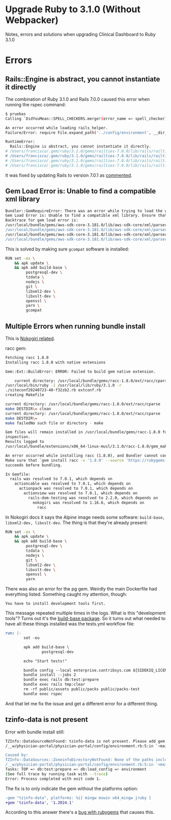# Upgrade Ruby to 3.1.0 (Without Webpacker)

Notes, errors and solutions when upgrading Clinical Dashboard to Ruby 3.1.0

# Errors

## Rails::Engine is abstract, you cannot instantiate it directly

The combination of Ruby 3.1.0 and Rails 7.0.0 caused this error when running the rspec command:
```bash
$ pruebas
Calling `DidYouMean::SPELL_CHECKERS.merge!(error_name => spell_checker)' has been deprecated. Please call `DidYouMean.correct_error(error_name, spell_checker)' instead.

An error occurred while loading rails_helper.
Failure/Error: require File.expand_path('../config/environment', __dir__)

RuntimeError:
  Rails::Engine is abstract, you cannot instantiate it directly.
# /Users/francisco/.gem/ruby/3.1.0/gems/railties-7.0.0/lib/rails/railtie.rb:246:in `initialize'
# /Users/francisco/.gem/ruby/3.1.0/gems/railties-7.0.0/lib/rails/railtie.rb:184:in `new'
# /Users/francisco/.gem/ruby/3.1.0/gems/railties-7.0.0/lib/rails/railtie.rb:184:in `instance'
# /Users/francisco/.gem/ruby/3.1.0/gems/railties-7.0.0/lib/rails/railtie.rb:223:in `method_missing'
```

It was fixed by updating Rails to version 7.0.1 as [commented](https://stackoverflow.com/a/76025360/1407371).


## Gem Load Error is: Unable to find a compatible xml library

```bash
Bundler::GemRequireError: There was an error while trying to load the gem 'aws-sdk-athena'.
Gem Load Error is: Unable to find a compatible xml library. Ensure that you have installed or added to your Gemfile one of ox, oga, libxml, nokogiri or rexml
Backtrace for gem load error is:
/usr/local/bundle/gems/aws-sdk-core-3.181.0/lib/aws-sdk-core/xml/parser.rb:74:in `set_default_engine'
/usr/local/bundle/gems/aws-sdk-core-3.181.0/lib/aws-sdk-core/xml/parser.rb:96:in `<class:Parser>'
/usr/local/bundle/gems/aws-sdk-core-3.181.0/lib/aws-sdk-core/xml/parser.rb:7:in `<module:Xml>'
/usr/local/bundle/gems/aws-sdk-core-3.181.0/lib/aws-sdk-core/xml/parser.rb:5:in `<module:Aws>'
```

This is solved by making sure `gcompat` software is installed:

```bash
RUN set -ex \
    && apk update \
    && apk add build-base \
         postgresql-dev \
         tzdata \
         nodejs \
         git \
         libxml2-dev \
         libxslt-dev \
         openssl \
         yarn \
         gcompat
```

## Multiple Errors when running bundle install

This is [Nokogiri related](https://nokogiri.org/tutorials/installing_nokogiri.html#linux-musl-error-loading-shared-library).

racc gem:
```bash
Fetching racc 1.8.0
Installing racc 1.8.0 with native extensions

Gem::Ext::BuildError: ERROR: Failed to build gem native extension.

    current directory: /usr/local/bundle/gems/racc-1.8.0/ext/racc/cparse
/usr/local/bin/ruby -I /usr/local/lib/ruby/3.1.0 -r
./siteconf20240723-40-f32zb2.rb extconf.rb
creating Makefile

current directory: /usr/local/bundle/gems/racc-1.8.0/ext/racc/cparse
make DESTDIR\= clean
current directory: /usr/local/bundle/gems/racc-1.8.0/ext/racc/cparse
make DESTDIR\=
make failedNo such file or directory - make

Gem files will remain installed in /usr/local/bundle/gems/racc-1.8.0 for
inspection.
Results logged to
/usr/local/bundle/extensions/x86_64-linux-musl/3.1.0/racc-1.8.0/gem_make.out

An error occurred while installing racc (1.8.0), and Bundler cannot continue.
Make sure that `gem install racc -v '1.8.0' --source 'https://rubygems.org/'`
succeeds before bundling.

In Gemfile:
  rails was resolved to 7.0.1, which depends on
    actioncable was resolved to 7.0.1, which depends on
      actionpack was resolved to 7.0.1, which depends on
        actionview was resolved to 7.0.1, which depends on
          rails-dom-testing was resolved to 2.2.0, which depends on
            nokogiri was resolved to 1.16.6, which depends on
              racc
```

In Nokogiri docs it says the Alpine image needs some software: `build-base, libxml2-dev, libxslt-dev`. The thing is that they're already present:
```bash
RUN set -ex \
    && apk update \
    && apk add build-base \
         postgresql-dev \
         tzdata \
         nodejs \
         git \
         libxml2-dev \
         libxslt-dev \
         openssl \
         yarn
```

There was also an error for the pg gem. Weirdly the main Dockerfile had everything listed. Something caught my attention, though:
```
You have to install development tools first.
```

This message repeated multiple times in the logs. What is this "development tools"? Turns out it's the [build-base package](https://renehernandez.io/snippets/install-development-tools-in-alpine/). So it turns out what needed to have all these things installed was the tests.yml workflow file:

```yaml
run: |-
        set -eu

        apk add build-base \
                postgresql-dev

        echo "Start tests!"

        bundle config --local enterprise.contribsys.com ${SIDEKIQ_LICENSE_KEY}
        bundle install --jobs 2
        bundle exec rails db:test:prepare
        bundle exec rails tmp:clear
        rm -rf public/assets public/packs public/packs-test
        bundle exec rspec
```

And that let me fix the issue and get a different error for a different thing.

## tzinfo-data is not present

Error with bundle install still:

```bash
TZInfo::DataSourceNotFound: tzinfo-data is not present. Please add gem 'tzinfo-data' to your Gemfile and run bundle install
/__w/physician-portal/physician-portal/config/environment.rb:5:in `<main>'

Caused by:
TZInfo::DataSources::ZoneinfoDirectoryNotFound: None of the paths included in TZInfo::DataSources::ZoneinfoDataSource.search_path are valid zoneinfo directories.
/__w/physician-portal/physician-portal/config/environment.rb:5:in `<main>'
Tasks: TOP => db:test:prepare => db:load_config => environment
(See full trace by running task with --trace)
Error: Process completed with exit code 1.
```

The fix is to only indicate the gem without the platforms option:

```diff
-gem "tzinfo-data", platforms: %i[ mingw mswin x64_mingw jruby ]
+gem 'tzinfo-data', '1.2024.1'
```

According to this answer there's a [bug with rubygems](https://stackoverflow.com/questions/71627071/how-to-solve-tzinfo-error-on-ruby-on-rails#comment126636170_71627071) that causes this.